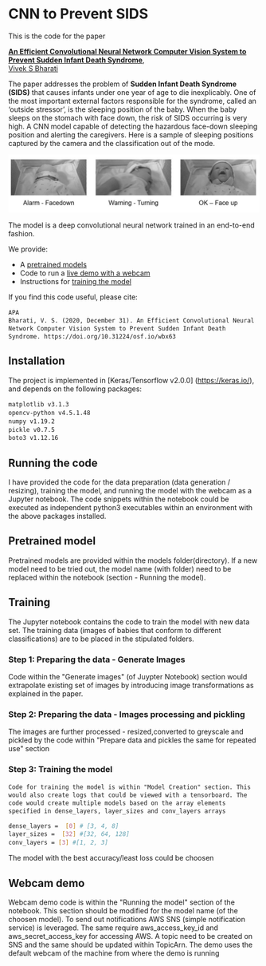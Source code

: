 # CNN to Prevent SIDS

This is the code for the paper

**[An Efficient Convolutional Neural Network Computer Vision System to Prevent Sudden Infant Death Syndrome](https://engrxiv.org/wbx63/)**,
<br>
[Vivek S Bharati](mailto:viveksbharati@gmail.com)



The paper addresses the problem of **Sudden Infant Death Syndrome (SIDS)** that causes infants under one year of age to die inexplicably. One of the most important external factors responsible for the syndrome, called an ‘outside stressor’, is the sleeping position of the baby. When the baby sleeps on the stomach with face down, the risk of SIDS occurring is very high. A CNN model capable of detecting the hazardous face-down sleeping position and alerting the caregivers. Here is a sample of sleeping positions captured by the camera and the classification out of the mode.

<img src='imgs/postions.JPG'>

The model is a deep convolutional neural network trained in an end-to-end fashion. 

We provide:

- A [pretrained models](#pretrained-models)
- Code to run a [live demo with a webcam](#webcam-demo)
- Instructions for [training the model](#training)

If you find this code useful, please cite:

```
APA
Bharati, V. S. (2020, December 31). An Efficient Convolutional Neural Network Computer Vision System to Prevent Sudden Infant Death Syndrome. https://doi.org/10.31224/osf.io/wbx63
```

## Installation

The project is implemented in [Keras/Tensorflow v2.0.0] (https://keras.io/), and depends on the following packages: 
```bash
matplotlib v3.1.3
opencv-python v4.5.1.48 
numpy v1.19.2
pickle v0.7.5
boto3 v1.12.16
```

## Running the code

I have provided the code for the data preparation (data generation / resizing), training the model,  and running the model with the webcam as a Jupyter notebook. The code snippets within the notebook could be executed as independent python3 executables within an environment with the above packages installed. 

## Pretrained model

Pretrained models are provided within the models folder(directory). If a new model need to be tried out, the model name (with folder) need to be replaced within the notebook (section - Running the model).

## Training

The Jupyter notebook contains the code to train the model with new data set.   The training data (images of babies that conform to different classifications) are to be placed in the stipulated folders. 
   
### Step 1:  Preparing the data - Generate Images

Code within the "Generate images" (of Juypter Notebook) section would extrapolate existing set of images by introducing image transformations as explained in the paper. 

### Step 2:  Preparing the data - Images processing and pickling

The images are further processed - resized,converted to greyscale and pickled by the code within "Prepare data and pickles the same for repeated use" section

### Step 3:  Training the model

    Code for training the model is within "Model Creation" section. This would also create logs that could be viewed with a tensorboard. The code would create multiple models based on the array elements specified in dense_layers, layer_sizes and conv_layers arrays
    
```bash
dense_layers =  [0] # [3, 4, 8]
layer_sizes =  [32] #[32, 64, 128]
conv_layers = [3] #[1, 2, 3]
```
The model with the best accuracy/least loss could be choosen

## Webcam demo

Webcam demo code is within the "Running the model" section of the notebook. This section should be modified for the model name (of the choosen model). To send out notifications  AWS SNS (simple notification service) is leveraged. The same require aws_access_key_id and aws_secret_access_key for accessing AWS. A topic need to be created on SNS and the same should be updated within TopicArn. The demo uses the default webcam of the machine from where the demo is running 




